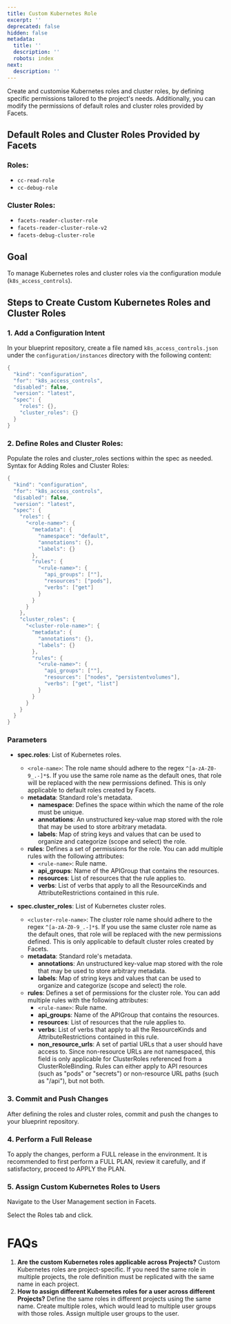 ```yaml
---
title: Custom Kubernetes Role
excerpt: ''
deprecated: false
hidden: false
metadata:
  title: ''
  description: ''
  robots: index
next:
  description: ''
---
```

Create and customise Kubernetes roles and cluster roles, by defining specific permissions tailored to the project's needs. Additionally, you can modify the permissions of default roles and cluster roles provided by Facets.

## Default Roles and Cluster Roles Provided by Facets

### Roles:

* `cc-read-role`
* `cc-debug-role`

### Cluster Roles:

* `facets-reader-cluster-role`
* `facets-reader-cluster-role-v2`
* `facets-debug-cluster-role`

## Goal

To manage Kubernetes roles and cluster roles via the configuration module (`k8s_access_controls`).

## Steps to Create Custom Kubernetes Roles and Cluster Roles

### 1. Add a Configuration Intent

In your blueprint repository, create a file named `k8s_access_controls.json` under the `configuration/instances` directory with the following content:

```c json
{  
  "kind": "configuration",  
  "for": "k8s_access_controls",  
  "disabled": false,  
  "version": "latest",  
  "spec": {  
    "roles": {},  
    "cluster_roles": {}  
  }  
}
```

### 2. Define Roles and Cluster Roles:

Populate the roles and cluster\_roles sections within the spec as needed. Syntax for Adding Roles and Cluster Roles:

```c json
{  
  "kind": "configuration",  
  "for": "k8s_access_controls",  
  "disabled": false,  
  "version": "latest",  
  "spec": {  
    "roles": {  
      "<role-name>": {  
        "metadata": {  
          "namespace": "default",  
          "annotations": {},  
          "labels": {}  
        },  
        "rules": {  
          "<rule-name>": {  
            "api_groups": [""],  
            "resources": ["pods"],  
            "verbs": ["get"]  
          }  
        }  
      }  
    },  
    "cluster_roles": {  
      "<cluster-role-name>": {  
        "metadata": {  
          "annotations": {},  
          "labels": {}  
        },  
        "rules": {  
          "<rule-name>": {  
            "api_groups": [""],  
            "resources": ["nodes", "persistentvolumes"],  
            "verbs": ["get", "list"]  
          }  
        }  
      }  
    }  
  }  
}
```

### Parameters

* **spec.roles**: List of Kubernetes roles.
  * `<role-name>`: The role name should adhere to the regex `^[a-zA-Z0-9_.-]*$`. If you use the same role name as the default ones, that role will be replaced with the new permissions defined. This is only applicable to default roles created by Facets.
  * **metadata**: Standard role's metadata.
    * **namespace**: Defines the space within which the name of the role must be unique.
    * **annotations**: An unstructured key-value map stored with the role that may be used to store arbitrary metadata.
    * **labels**: Map of string keys and values that can be used to organize and categorize (scope and select) the role.
  * **rules**: Defines a set of permissions for the role. You can add multiple rules with the following attributes:
    * `<rule-name>`: Rule name.
    * **api\_groups**: Name of the APIGroup that contains the resources.
    * **resources**: List of resources that the rule applies to.
    * **verbs**: List of verbs that apply to all the ResourceKinds and AttributeRestrictions contained in this rule.

* **spec.cluster\_roles**: List of Kubernetes cluster roles.
  * `<cluster-role-name>`: The cluster role name should adhere to the regex `^[a-zA-Z0-9_.-]*$`. If you use the same cluster role name as the default ones, that role will be replaced with the new permissions defined. This is only applicable to default cluster roles created by Facets.
  * **metadata**: Standard role's metadata.
    * **annotations**: An unstructured key-value map stored with the role that may be used to store arbitrary metadata.
    * **labels**: Map of string keys and values that can be used to organize and categorize (scope and select) the role.
  * **rules**: Defines a set of permissions for the cluster role. You can add multiple rules with the following attributes:
    * `<rule-name>`: Rule name.
    * **api\_groups**: Name of the APIGroup that contains the resources.
    * **resources**: List of resources that the rule applies to.
    * **verbs**: List of verbs that apply to all the ResourceKinds and AttributeRestrictions contained in this rule.
    * **non\_resource\_urls**: A set of partial URLs that a user should have access to. Since non-resource URLs are not namespaced, this field is only applicable for ClusterRoles referenced from a ClusterRoleBinding. Rules can either apply to API resources (such as "pods" or "secrets") or non-resource URL paths (such as "/api"), but not both.

### 3. Commit and Push Changes

After defining the roles and cluster roles, commit and push the changes to your blueprint repository.

### 4. Perform a Full Release

To apply the changes, perform a FULL release in the environment. It is recommended to first perform a FULL PLAN, review it carefully, and if satisfactory, proceed to APPLY the PLAN.

### 5. Assign Custom Kubernetes Roles to Users

Navigate to the User Management section in Facets.

Select the Roles tab and click.

# FAQs

1. **Are the custom Kubernetes roles applicable across Projects?** Custom Kubernetes roles are project-specific. If you need the same role in multiple projects, the role definition must be replicated with the same name in each project.
2. **How to assign different Kubernetes roles for a user across different Projects?** Define the same roles in different projects using the same name. Create multiple roles, which would lead to multiple user groups with those roles. Assign multiple user groups to the user.
